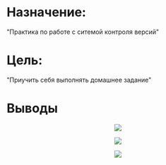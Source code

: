 # Назначение:
"Практика по работе с ситемой контроля версий"
# Цель:
"Приучить себя выполнять домашнее задание"
# Выводы


<p align="center"><img src="https://github.com/infinyti/010217.dev/raw/master/img/Снимок1.PNG"></p>
<p align="center"><img src="https://github.com/infinyti/010217.dev/raw/master/img/Снимок2.PNG"></p>
<p align="center"><img src="https://github.com/infinyti/010217.dev/raw/master/img/Снимок3.PNG"></p>
